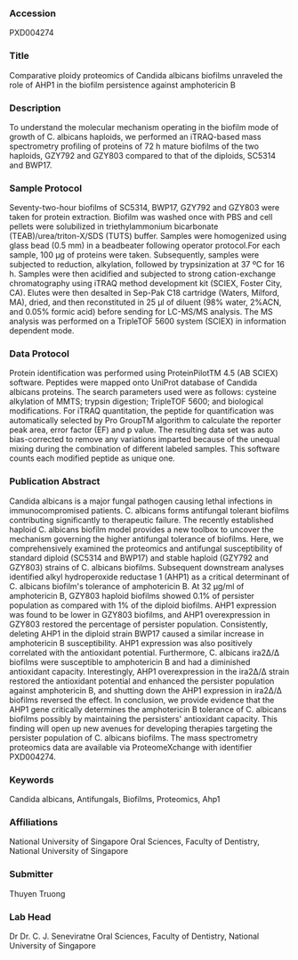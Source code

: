 ### Accession
PXD004274

### Title
Comparative ploidy proteomics of Candida albicans biofilms unraveled the role of AHP1 in the biofilm persistence against amphotericin B

### Description
To understand the molecular mechanism operating in the biofilm mode of growth of C. albicans haploids, we performed an iTRAQ-based mass spectrometry profiling of proteins of 72 h mature biofilms of the two haploids, GZY792 and GZY803 compared to that of the diploids, SC5314 and BWP17.

### Sample Protocol
Seventy-two-hour biofilms of SC5314, BWP17, GZY792 and GZY803 were taken for protein extraction. Biofilm was washed once with PBS and cell pellets were solubilized in triethylammonium bicarbonate (TEAB)/urea/triton-X/SDS (TUTS) buffer. Samples were homogenized using glass bead (0.5 mm) in a beadbeater following operator protocol.For each sample, 100 μg of proteins were taken. Subsequently, samples were subjected to reduction, alkylation, followed by trypsinization at 37 ºC for 16 h. Samples were then acidified and subjected to strong cation-exchange chromatography using iTRAQ method development kit (SCIEX, Foster City, CA). Elutes were then desalted in Sep-Pak C18 cartridge (Waters, Milford, MA), dried, and then reconstituted in 25 μl of diluent (98% water, 2%ACN, and 0.05% formic acid) before sending for LC-MS/MS analysis. The MS analysis was performed on a TripleTOF 5600 system (SCIEX) in information dependent mode.

### Data Protocol
Protein identification was performed using ProteinPilotTM 4.5 (AB SCIEX) software. Peptides were mapped onto UniProt database of Candida albicans proteins. The search parameters used were as follows: cysteine alkylation of MMTS; trypsin digestion; TripleTOF 5600; and biological modifications. For iTRAQ quantitation, the peptide for quantification was automatically selected by Pro GroupTM algorithm to calculate the reporter peak area, error factor (EF) and p value. The resulting data set was auto bias-corrected to remove any variations imparted because of the unequal mixing during the combination of different labeled samples. This software counts each modified peptide as unique one.

### Publication Abstract
Candida albicans is a major fungal pathogen causing lethal infections in immunocompromised patients. C. albicans forms antifungal tolerant biofilms contributing significantly to therapeutic failure. The recently established haploid C. albicans biofilm model provides a new toolbox to uncover the mechanism governing the higher antifungal tolerance of biofilms. Here, we comprehensively examined the proteomics and antifungal susceptibility of standard diploid (SC5314 and BWP17) and stable haploid (GZY792 and GZY803) strains of C. albicans biofilms. Subsequent downstream analyses identified alkyl hydroperoxide reductase 1 (AHP1) as a critical determinant of C. albicans biofilm's tolerance of amphotericin B. At 32 &#x3bc;g/ml of amphotericin B, GZY803 haploid biofilms showed 0.1% of persister population as compared with 1% of the diploid biofilms. AHP1 expression was found to be lower in GZY803 biofilms, and AHP1 overexpression in GZY803 restored the percentage of persister population. Consistently, deleting AHP1 in the diploid strain BWP17 caused a similar increase in amphotericin B susceptibility. AHP1 expression was also positively correlated with the antioxidant potential. Furthermore, C. albicans ira2&#x394;/&#x394; biofilms were susceptible to amphotericin B and had a diminished antioxidant capacity. Interestingly, AHP1 overexpression in the ira2&#x394;/&#x394; strain restored the antioxidant potential and enhanced the persister population against amphotericin B, and shutting down the AHP1 expression in ira2&#x394;/&#x394; biofilms reversed the effect. In conclusion, we provide evidence that the AHP1 gene critically determines the amphotericin B tolerance of C. albicans biofilms possibly by maintaining the persisters' antioxidant capacity. This finding will open up new avenues for developing therapies targeting the persister population of C. albicans biofilms. The mass spectrometry proteomics data are available via ProteomeXchange with identifier PXD004274.

### Keywords
Candida albicans, Antifungals, Biofilms, Proteomics, Ahp1

### Affiliations
National University of Singapore
Oral Sciences, Faculty of Dentistry, National University of Singapore

### Submitter
Thuyen Truong

### Lab Head
Dr Dr. C. J. Seneviratne
Oral Sciences, Faculty of Dentistry, National University of Singapore


